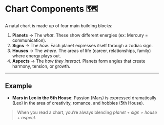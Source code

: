 # Chart Components 🗺  

A natal chart is made up of four main building blocks:  

1. **Planets** → The *what*. These show different energies (ex: Mercury = communication).  
2. **Signs** → The *how*. Each planet expresses itself through a zodiac sign.  
3. **Houses** → The *where*. The areas of life (career, relationships, family) where energy plays out.  
4. **Aspects** → The *how they interact*. Planets form angles that create harmony, tension, or growth.  

---

## Example  
- **Mars in Leo in the 5th House**: Passion (Mars) is expressed dramatically (Leo) in the area of creativity, romance, and hobbies (5th House).  

> When you read a chart, you’re always blending *planet + sign + house + aspect*.